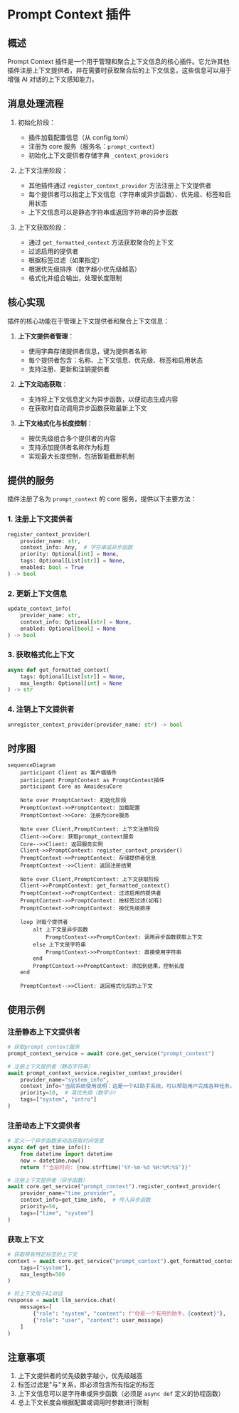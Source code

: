 # Prompt Context 插件

## 概述

Prompt Context 插件是一个用于管理和聚合上下文信息的核心插件。它允许其他插件注册上下文提供者，并在需要时获取聚合后的上下文信息，这些信息可以用于增强 AI 对话的上下文感知能力。

## 消息处理流程

1. 初始化阶段：
   - 插件加载配置信息（从 config.toml）
   - 注册为 core 服务（服务名：`prompt_context`）
   - 初始化上下文提供者存储字典 `_context_providers`

2. 上下文注册阶段：
   - 其他插件通过 `register_context_provider` 方法注册上下文提供者
   - 每个提供者可以指定上下文信息（字符串或异步函数）、优先级、标签和启用状态
   - 上下文信息可以是静态字符串或返回字符串的异步函数

3. 上下文获取阶段：
   - 通过 `get_formatted_context` 方法获取聚合的上下文
   - 过滤启用的提供者
   - 根据标签过滤（如果指定）
   - 根据优先级排序（数字越小优先级越高）
   - 格式化并组合输出，处理长度限制

## 核心实现

插件的核心功能在于管理上下文提供者和聚合上下文信息：

1. **上下文提供者管理**：
   - 使用字典存储提供者信息，键为提供者名称
   - 每个提供者包含：名称、上下文信息、优先级、标签和启用状态
   - 支持注册、更新和注销提供者

2. **上下文动态获取**：
   - 支持将上下文信息定义为异步函数，以便动态生成内容
   - 在获取时自动调用异步函数获取最新上下文

3. **上下文格式化与长度控制**：
   - 按优先级组合多个提供者的内容
   - 支持添加提供者名称作为标题
   - 实现最大长度控制，包括智能截断机制

## 提供的服务

插件注册了名为 `prompt_context` 的 core 服务，提供以下主要方法：

### 1. 注册上下文提供者
```python
register_context_provider(
    provider_name: str,
    context_info: Any,  # 字符串或异步函数
    priority: Optional[int] = None,
    tags: Optional[List[str]] = None,
    enabled: bool = True
) -> bool
```

### 2. 更新上下文信息
```python
update_context_info(
    provider_name: str,
    context_info: Optional[str] = None,
    enabled: Optional[bool] = None
) -> bool
```

### 3. 获取格式化上下文
```python
async def get_formatted_context(
    tags: Optional[List[str]] = None,
    max_length: Optional[int] = None
) -> str
```

### 4. 注销上下文提供者
```python
unregister_context_provider(provider_name: str) -> bool
```

## 时序图

```mermaid
sequenceDiagram
    participant Client as 客户端插件
    participant PromptContext as PromptContext插件
    participant Core as AmaidesuCore

    Note over PromptContext: 初始化阶段
    PromptContext->>PromptContext: 加载配置
    PromptContext->>Core: 注册为core服务
    
    Note over Client,PromptContext: 上下文注册阶段
    Client->>Core: 获取prompt_context服务
    Core-->>Client: 返回服务实例
    Client->>PromptContext: register_context_provider()
    PromptContext->>PromptContext: 存储提供者信息
    PromptContext-->>Client: 返回注册结果

    Note over Client,PromptContext: 上下文获取阶段
    Client->>PromptContext: get_formatted_context()
    PromptContext->>PromptContext: 过滤启用的提供者
    PromptContext->>PromptContext: 按标签过滤(如有)
    PromptContext->>PromptContext: 按优先级排序
    
    loop 对每个提供者
        alt 上下文是异步函数
            PromptContext->>PromptContext: 调用异步函数获取上下文
        else 上下文是字符串
            PromptContext->>PromptContext: 直接使用字符串
        end
        PromptContext->>PromptContext: 添加到结果，控制长度
    end
    
    PromptContext-->>Client: 返回格式化后的上下文
```

## 使用示例

### 注册静态上下文提供者
```python
# 获取prompt_context服务
prompt_context_service = await core.get_service("prompt_context")

# 注册上下文提供者（静态字符串）
await prompt_context_service.register_context_provider(
    provider_name="system_info",
    context_info="当前系统使用说明：这是一个AI助手系统，可以帮助用户完成各种任务。",
    priority=10,  # 高优先级（数字小）
    tags=["system", "intro"]
)
```

### 注册动态上下文提供者
```python
# 定义一个异步函数来动态获取时间信息
async def get_time_info():
    from datetime import datetime
    now = datetime.now()
    return f"当前时间: {now.strftime('%Y-%m-%d %H:%M:%S')}"

# 注册上下文提供者（异步函数）
await core.get_service("prompt_context").register_context_provider(
    provider_name="time_provider",
    context_info=get_time_info,  # 传入异步函数
    priority=50,
    tags=["time", "system"]
)
```

### 获取上下文
```python
# 获取带有特定标签的上下文
context = await core.get_service("prompt_context").get_formatted_context(
    tags=["system"],
    max_length=500
)

# 将上下文用于AI对话
response = await llm_service.chat(
    messages=[
        {"role": "system", "content": f"你是一个有用的助手。{context}"},
        {"role": "user", "content": user_message}
    ]
)
```

## 注意事项

1. 上下文提供者的优先级数字越小，优先级越高
2. 标签过滤是"与"关系，即必须包含所有指定的标签
3. 上下文信息可以是字符串或异步函数（必须是 `async def` 定义的协程函数）
4. 总上下文长度会根据配置或调用时参数进行限制 